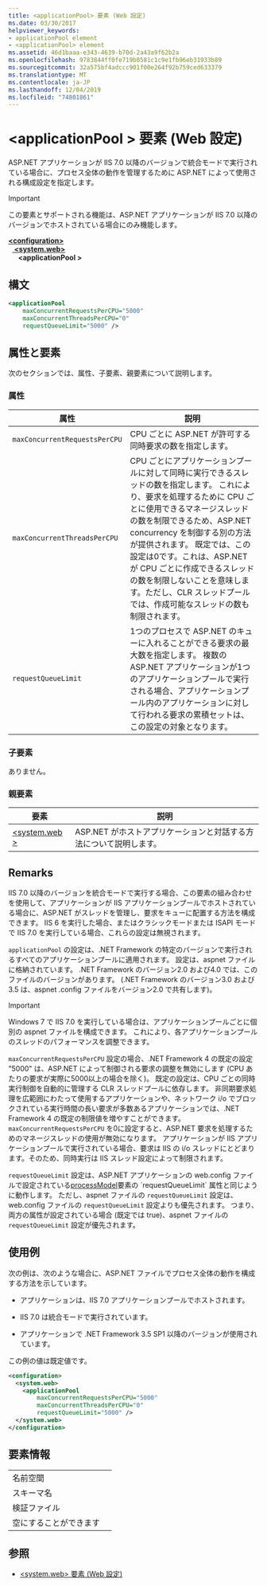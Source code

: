 ```yaml
---
title: <applicationPool> 要素 (Web 設定)
ms.date: 03/30/2017
helpviewer_keywords:
- applicationPool element
- <applicationPool> element
ms.assetid: 46d1baaa-e343-4639-b70d-2a43a9f62b2a
ms.openlocfilehash: 9783844ff0fe719b0581c1c9e1fb96eb31933b89
ms.sourcegitcommit: 32a575bf4adccc901f00e264f92b759ced633379
ms.translationtype: MT
ms.contentlocale: ja-JP
ms.lasthandoff: 12/04/2019
ms.locfileid: "74801861"
---
```

# <a name="applicationpool-element-web-settings"></a>\<applicationPool > 要素 (Web 設定)
ASP.NET アプリケーションが IIS 7.0 以降のバージョンで統合モードで実行されている場合に、プロセス全体の動作を管理するために ASP.NET によって使用される構成設定を指定します。  
  
> [!IMPORTANT]
> この要素とサポートされる機能は、ASP.NET アプリケーションが IIS 7.0 以降のバージョンでホストされている場合にのみ機能します。  
  
[ **\<configuration>** ](../configuration-element.md)  
&nbsp;&nbsp;[ **\<system.web>** ](system-web-element-web-settings.md)  
&nbsp;&nbsp;&nbsp;&nbsp; **\<applicationPool >**  
  
## <a name="syntax"></a>構文  
  
```xml  
<applicationPool   
    maxConcurrentRequestsPerCPU="5000"   
    maxConcurrentThreadsPerCPU="0"   
    requestQueueLimit="5000" />  
```  
  
## <a name="attributes-and-elements"></a>属性と要素  

次のセクションでは、属性、子要素、親要素について説明します。  
  
### <a name="attributes"></a>属性  
  
|属性|説明|  
|---------------|-----------------|  
|`maxConcurrentRequestsPerCPU`|CPU ごとに ASP.NET が許可する同時要求の数を指定します。|  
|`maxConcurrentThreadsPerCPU`|CPU ごとにアプリケーションプールに対して同時に実行できるスレッドの数を指定します。 これにより、要求を処理するために CPU ごとに使用できるマネージスレッドの数を制限できるため、ASP.NET concurrency を制御する別の方法が提供されます。 既定では、この設定は0です。これは、ASP.NET が CPU ごとに作成できるスレッドの数を制限しないことを意味します。ただし、CLR スレッドプールでは、作成可能なスレッドの数も制限されます。|  
|`requestQueueLimit`|1つのプロセスで ASP.NET のキューに入れることができる要求の最大数を指定します。 複数の ASP.NET アプリケーションが1つのアプリケーションプールで実行される場合、アプリケーションプール内のアプリケーションに対して行われる要求の累積セットは、この設定の対象となります。|  
  
### <a name="child-elements"></a>子要素  
 ありません。  
  
### <a name="parent-elements"></a>親要素  
  
|要素|説明|  
|-------------|-----------------|  
|[\<system.web >](system-web-element-web-settings.md)|ASP.NET がホストアプリケーションと対話する方法について説明します。|  
  
## <a name="remarks"></a>Remarks  

IIS 7.0 以降のバージョンを統合モードで実行する場合、この要素の組み合わせを使用して、アプリケーションが IIS アプリケーションプールでホストされている場合に、ASP.NET がスレッドを管理し、要求をキューに配置する方法を構成できます。 IIS 6 を実行した場合、またはクラシックモードまたは ISAPI モードで IIS 7.0 を実行している場合、これらの設定は無視されます。  
  
`applicationPool` の設定は、.NET Framework の特定のバージョンで実行されるすべてのアプリケーションプールに適用されます。 設定は、aspnet ファイルに格納されています。 .NET Framework のバージョン2.0 および4.0 では、このファイルのバージョンがあります。 (.NET Framework のバージョン3.0 および3.5 は、aspnet .config ファイルをバージョン2.0 で共有します)。  
  
> [!IMPORTANT]
> Windows 7 で IIS 7.0 を実行している場合は、アプリケーションプールごとに個別の aspnet ファイルを構成できます。 これにより、各アプリケーションプールのスレッドのパフォーマンスを調整できます。  
  
`maxConcurrentRequestsPerCPU` 設定の場合、.NET Framework 4 の既定の設定 "5000" は、ASP.NET によって制御される要求の調整を無効にします (CPU あたりの要求が実際に5000以上の場合を除く)。 既定の設定は、CPU ごとの同時実行制御を自動的に管理する CLR スレッドプールに依存します。 非同期要求処理を広範囲にわたって使用するアプリケーションや、ネットワーク i/o でブロックされている実行時間の長い要求が多数あるアプリケーションでは、.NET Framework 4 の既定の制限値を増やすことができます。 `maxConcurrentRequestsPerCPU` を0に設定すると、ASP.NET 要求を処理するためのマネージスレッドの使用が無効になります。 アプリケーションが IIS アプリケーションプールで実行されている場合、要求は IIS の i/o スレッドにとどまります。そのため、同時実行は IIS スレッド設定によって制限されます。  
  
`requestQueueLimit` 設定は、ASP.NET アプリケーションの web.config ファイルで設定されている[processModel](https://docs.microsoft.com/previous-versions/dotnet/netframework-4.0/7w2sway1(v=vs.100))要素の `requestQueueLimit` 属性と同じように動作します。 ただし、aspnet ファイルの `requestQueueLimit` 設定は、web.config ファイルの `requestQueueLimit` 設定よりも優先されます。 つまり、両方の属性が設定されている場合 (既定では true)、aspnet ファイルの `requestQueueLimit` 設定が優先されます。  
  
## <a name="example"></a>使用例  

次の例は、次のような場合に、ASP.NET ファイルでプロセス全体の動作を構成する方法を示しています。  
  
- アプリケーションは、IIS 7.0 アプリケーションプールでホストされます。  
  
- IIS 7.0 は統合モードで実行されています。  
  
- アプリケーションで .NET Framework 3.5 SP1 以降のバージョンが使用されています。  
  
この例の値は既定値です。  
  
```xml  
<configuration>  
  <system.web>  
    <applicationPool   
        maxConcurrentRequestsPerCPU="5000"  
        maxConcurrentThreadsPerCPU="0"   
        requestQueueLimit="5000" />  
  </system.web>  
</configuration>  
```  
  
## <a name="element-information"></a>要素情報  
  
|||  
|-|-|  
|名前空間||  
|スキーマ名||  
|検証ファイル||  
|空にすることができます||  
  
## <a name="see-also"></a>参照

- [\<system.web> 要素 (Web 設定)](system-web-element-web-settings.md)
